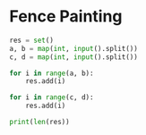 # Fence Painting

```python
res = set()
a, b = map(int, input().split())
c, d = map(int, input().split())

for i in range(a, b):
    res.add(i)

for i in range(c, d):
    res.add(i)

print(len(res))
```
